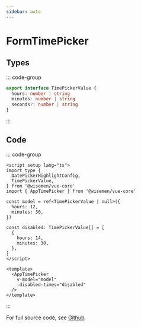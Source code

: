 ```yaml
---
sidebar: auto
---
```



# FormTimePicker

<!-- @include: ./form-time-picker-meta.md -->

## Types
::: code-group
```ts [TimePickerValue]
export interface TimePickerValue {
  hours: number | string
  minutes: number | string
  seconds?: number | string
}

```
:::

## Code

::: code-group
```vue [Usage]
<script setup lang="ts">
import type {
  DatePickerHighlightConfig,
  TimePickerValue,
} from '@wisemen/vue-core'
import { AppTimePicker } from '@wisemen/vue-core'

const model = ref<TimePickerValue | null>({
  hours: 12,
  minutes: 30,
})

const disabled: TimePickerValue[] = [
  {
    hours: 14,
    minutes: 30,
  },
]
</script>
  
<template>
  <AppTimePicker
    v-model="model"
    :disabled-times="disabled"
  />
</template>
```
:::

For full source code, see [Github](https://github.com/wisemen-digital/vue-core/blob/main/packages/components/src/components/date/time/AppTimePicker.vue).

